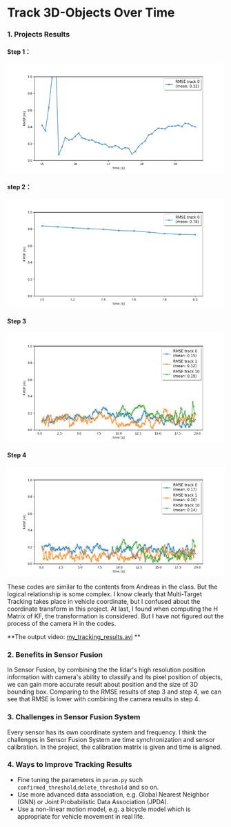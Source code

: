 # Track 3D-Objects Over Time

### 1. Projects Results

#### Step 1：

![step1-RSME](Final-Term-writeup.assets/step1-RSME.png)

#### step 2：

![step2-RSME](Final-Term-writeup.assets/step2-RSME.png)

#### Step 3

![step3-RSME](Final-Term-writeup.assets/step3-RSME.png)

#### Step 4

![step4-RSME](Final-Term-writeup.assets/step4-RSME.png)

These codes are similar to the contents from Andreas in the class. But the logical relationship is some complex.  I know clearly that Multi-Target Tracking takes place in vehicle coordinate, but I confused about the coordinate transform in this project. At last, I found when computing the H Matrix of KF, the transformation is considered. But I have not figured out the process of the camera H in the codes.

**The output video: [my_tracking_results.avi](https://drive.google.com/file/d/1vJhUBxDnSwHNCGzigTp3dHV8YdnJuF3U/view?usp=sharing) **

### 2.  Benefits in Sensor Fusion

In Sensor Fusion, by combining the the lidar's high resolution position information with camera's ability to classify and its pixel position of objects, we can gain more accurate result about position and the size of 3D bounding box. Comparing to the RMSE results of step 3 and step 4, we can see that RMSE is lower with combining the camera results in step 4.

### 3. Challenges in Sensor Fusion System

Every sensor has its own coordinate system and frequency. I think the challenges in Sensor Fusion System are time synchronization and sensor calibration. In the project, the calibration matrix is given and time is aligned.

### 4. Ways to Improve Tracking Results

* Fine tuning the parameters in `param.py` such `confirmed_threshold`,`delete_threshold`  and so on.
* Use more advanced data association, e.g. Global Nearest Neighbor (GNN) or Joint Probabilistic Data Association (JPDA).
* Use a non-linear motion model, e.g. a bicycle model which is appropriate for vehicle movement in real life.


